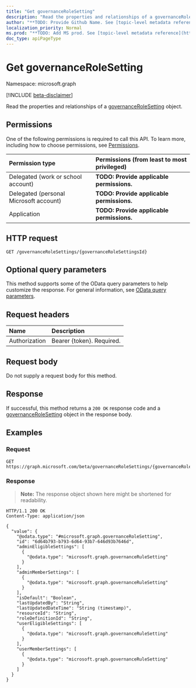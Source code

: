 ```yaml
---
title: "Get governanceRoleSetting"
description: "Read the properties and relationships of a governanceRoleSetting object."
author: "**TODO: Provide Github Name. See [topic-level metadata reference](https://msgo.azurewebsites.net/add/document/guidelines/metadata.html#topic-level-metadata)**"
localization_priority: Normal
ms.prod: "**TODO: Add MS prod. See [topic-level metadata reference](https://msgo.azurewebsites.net/add/document/guidelines/metadata.html#topic-level-metadata)**"
doc_type: apiPageType
---
```


# Get governanceRoleSetting
Namespace: microsoft.graph

[!INCLUDE [beta-disclaimer](../../includes/beta-disclaimer.md)]

Read the properties and relationships of a [governanceRoleSetting](../resources/governancerolesetting.md) object.

## Permissions
One of the following permissions is required to call this API. To learn more, including how to choose permissions, see [Permissions](/graph/permissions-reference).

|Permission type|Permissions (from least to most privileged)|
|:---|:---|
|Delegated (work or school account)|**TODO: Provide applicable permissions.**|
|Delegated (personal Microsoft account)|**TODO: Provide applicable permissions.**|
|Application|**TODO: Provide applicable permissions.**|

## HTTP request

<!-- {
  "blockType": "ignored"
}
-->
``` http
GET /governanceRoleSettings/{governanceRoleSettingsId}
```

## Optional query parameters
This method supports some of the OData query parameters to help customize the response. For general information, see [OData query parameters](/graph/query-parameters).

## Request headers
|Name|Description|
|:---|:---|
|Authorization|Bearer {token}. Required.|

## Request body
Do not supply a request body for this method.

## Response

If successful, this method returns a `200 OK` response code and a [governanceRoleSetting](../resources/governancerolesetting.md) object in the response body.

## Examples

### Request
<!-- {
  "blockType": "request",
  "name": "get_governancerolesetting"
}
-->
``` http
GET https://graph.microsoft.com/beta/governanceRoleSettings/{governanceRoleSettingsId}
```


### Response
>**Note:** The response object shown here might be shortened for readability.
<!-- {
  "blockType": "response",
  "truncated": true,
  "@odata.type": "microsoft.graph.governanceRoleSetting"
}
-->
``` http
HTTP/1.1 200 OK
Content-Type: application/json

{
  "value": {
    "@odata.type": "#microsoft.graph.governanceRoleSetting",
    "id": "6d64b793-b793-6d64-93b7-646d93b7646d",
    "adminEligibleSettings": [
      {
        "@odata.type": "microsoft.graph.governanceRuleSetting"
      }
    ],
    "adminMemberSettings": [
      {
        "@odata.type": "microsoft.graph.governanceRuleSetting"
      }
    ],
    "isDefault": "Boolean",
    "lastUpdatedBy": "String",
    "lastUpdatedDateTime": "String (timestamp)",
    "resourceId": "String",
    "roleDefinitionId": "String",
    "userEligibleSettings": [
      {
        "@odata.type": "microsoft.graph.governanceRuleSetting"
      }
    ],
    "userMemberSettings": [
      {
        "@odata.type": "microsoft.graph.governanceRuleSetting"
      }
    ]
  }
}
```


